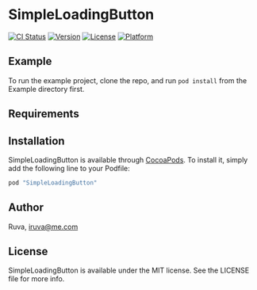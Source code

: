 # SimpleLoadingButton

[![CI Status](http://img.shields.io/travis/Ruva/SimpleLoadingButton.svg?style=flat)](https://travis-ci.org/Ruva/SimpleLoadingButton)
[![Version](https://img.shields.io/cocoapods/v/SimpleLoadingButton.svg?style=flat)](http://cocoapods.org/pods/SimpleLoadingButton)
[![License](https://img.shields.io/cocoapods/l/SimpleLoadingButton.svg?style=flat)](http://cocoapods.org/pods/SimpleLoadingButton)
[![Platform](https://img.shields.io/cocoapods/p/SimpleLoadingButton.svg?style=flat)](http://cocoapods.org/pods/SimpleLoadingButton)

## Example

To run the example project, clone the repo, and run `pod install` from the Example directory first.

## Requirements

## Installation

SimpleLoadingButton is available through [CocoaPods](http://cocoapods.org). To install
it, simply add the following line to your Podfile:

```ruby
pod "SimpleLoadingButton"
```

## Author

Ruva, iruva@me.com

## License

SimpleLoadingButton is available under the MIT license. See the LICENSE file for more info.
